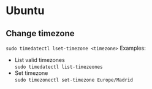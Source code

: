 # Ubuntu

## Change timezone
`sudo timedatectl lset-timezone <timezone>`
Examples:  
- List valid timezones  
`sudo timedatectl list-timezeones`
- Set timezone   
`sudo timezonectl set-timezone Europe/Madrid`  


